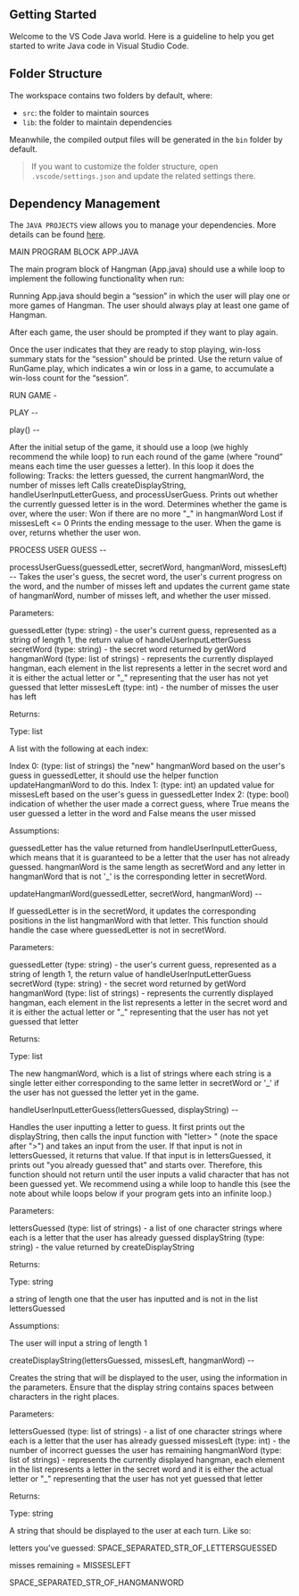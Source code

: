 ## Getting Started

Welcome to the VS Code Java world. Here is a guideline to help you get started to write Java code in Visual Studio Code.

## Folder Structure

The workspace contains two folders by default, where:

- `src`: the folder to maintain sources
- `lib`: the folder to maintain dependencies

Meanwhile, the compiled output files will be generated in the `bin` folder by default.

> If you want to customize the folder structure, open `.vscode/settings.json` and update the related settings there.

## Dependency Management

The `JAVA PROJECTS` view allows you to manage your dependencies. More details can be found [here](https://github.com/microsoft/vscode-java-dependency#manage-dependencies).


MAIN PROGRAM BLOCK APP.JAVA 

The main program block of Hangman (App.java) should use a while loop to implement the following functionality when run:

Running App.java should begin a “session” in which the user will play one or more games of Hangman.
The user should always play at least one game of Hangman.

After each game, the user should be prompted if they want to play again.

Once the user indicates that they are ready to stop playing, win-loss summary stats for the “session” should be printed.
Use the return value of RunGame.play, which indicates a win or loss in a game, to accumulate a win-loss count for the “session”.

RUN GAME - 

PLAY -- 

play() -- 

After the initial setup of the game, it should use a loop (we highly recommend the while loop) to run each round of the game (where “round” means each time the user guesses a letter). 
In this loop it does the following:
    Tracks: the letters guessed, the current hangmanWord, the number of misses left
    Calls createDisplayString, handleUserInputLetterGuess, and processUserGuess.
    Prints out whether the currently guessed letter is in the word.
    Determines whether the game is over, where the user:
        Won if there are no more "_" in hangmanWord
        Lost if missesLeft <= 0
        Prints the ending message to the user.
        When the game is over, returns whether the user won.


PROCESS USER GUESS -- 

processUserGuess(guessedLetter, secretWord, hangmanWord, missesLeft) -- 
Takes the user's guess, the secret word, the user's current progress on the word, and the number of misses left and updates the current game state of hangmanWord, number of misses left, and whether the user missed.

Parameters:

guessedLetter (type: string) - the user's current guess, represented as a string of length 1, the return value of handleUserInputLetterGuess
secretWord (type: string) - the secret word returned by getWord
hangmanWord (type: list of strings) - represents the currently displayed hangman, each element in the list represents a letter in the secret word and it is either the actual letter or "_" representing that the user has not yet guessed that letter
missesLeft (type: int) - the number of misses the user has left

Returns:

Type: list

A list with the following at each index:

Index 0: (type: list of strings) the "new" hangmanWord based on the user's guess in guessedLetter, it should use the helper function updateHangmanWord to do this.
Index 1: (type: int) an updated value for missesLeft based on the user's guess in guessedLetter
Index 2: (type: bool) indication of whether the user made a correct guess, where True means the user guessed a letter in the word and False means the user missed

Assumptions:

guessedLetter has the value returned from handleUserInputLetterGuess, which means that it is guaranteed to be a letter that the user has not already guessed. hangmanWord is the same length as secretWord and any letter in hangmanWord that is not '_' is the corresponding letter in secretWord.

updateHangmanWord(guessedLetter, secretWord, hangmanWord) -- 

If guessedLetter is in the secretWord, it updates the corresponding positions in the list hangmanWord with that letter. This function should handle the case where guessedLetter is not in secretWord.


Parameters:

guessedLetter (type: string) - the user's current guess, represented as a string of length 1, the return value of handleUserInputLetterGuess
secretWord (type: string) - the secret word returned by getWord
hangmanWord (type: list of strings) - represents the currently displayed hangman, each element in the list represents a letter in the secret word and it is either the actual letter or "_" representing that the user has not yet guessed that letter

Returns:

Type: list

The new hangmanWord, which is a list of strings where each string is a single letter either corresponding to the same letter in secretWord or '_' if the user has not guessed the letter yet in the game.


handleUserInputLetterGuess(lettersGuessed, displayString) -- 

Handles the user inputting a letter to guess. It first prints out the displayString, then calls the input function with "letter> " (note the space after ">") and takes an input from the user. If that input is not in lettersGuessed, it returns that value. If that input is in lettersGuessed, it prints out "you already guessed that" and starts over. Therefore, this function should not return until the user inputs a valid character that has not been guessed yet. We recommend using a while loop to handle this (see the note about while loops below if your program gets into an infinite loop.)


Parameters:

lettersGuessed (type: list of strings) - a list of one character strings where each is a letter that the user has already guessed
displayString (type: string) - the value returned by createDisplayString

Returns:

Type: string

a string of length one that the user has inputted and is not in the list lettersGuessed


Assumptions:

The user will input a string of length 1


createDisplayString(lettersGuessed, missesLeft, hangmanWord) -- 

Creates the string that will be displayed to the user, using the information in the parameters. Ensure that the display string contains spaces between characters in the right places.


Parameters:

lettersGuessed (type: list of strings) - a list of one character strings where each is a letter that the user has already guessed
missesLeft (type: int) - the number of incorrect guesses the user has remaining
hangmanWord (type: list of strings) - represents the currently displayed hangman, each element in the list represents a letter in the secret word and it is either the actual letter or "_" representing that the user has not yet guessed that letter

Returns:        

Type: string

A string that should be displayed to the user at each turn. Like so:

letters you've guessed: SPACE_SEPARATED_STR_OF_LETTERSGUESSED

misses remaining = MISSESLEFT

SPACE_SEPARATED_STR_OF_HANGMANWORD